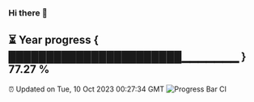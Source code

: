 ### Hi there 👋
⏳ Year progress { ███████████████████████▁▁▁▁▁▁▁ } 77.27 %
---
⏰ Updated on Tue, 10 Oct 2023 00:27:34 GMT
![Progress Bar CI](https://github.com/Moyi321/Moyi321/workflows/Progress%20Bar%20CI/badge.svg)
